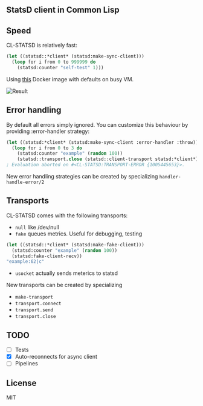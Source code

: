 ## StatsD client in Common Lisp

## Speed
CL-STATSD is relatively fast:

```lisp
(let ((statsd::*client* (statsd:make-sync-client)))
  (loop for i from 0 to 999999 do
    (statsd:counter "self-test" 1)))
```

Using [this](https://github.com/hopsoft/docker-graphite-statsd) Docker image with defaults
on busy VM.

![Result](http://i.imgur.com/mrBf35w.png)

## Error handling
By default all errors simply ignored. You can customize this behaviour 
by providing :error-handler strategy:
```lisp
(let ((statsd:*client* (statsd:make-sync-client :error-handler :throw)))
  (loop for i from 0 to 3 do
    (statsd:counter "example" (random 100))
    (statsd::transport.close (statsd::client-transport statsd:*client*))))
; Evaluation aborted on #<CL-STATSD:TRANSPORT-ERROR {1005445653}>.
```
New error handling strategies can be created by specializing `handler-handle-error/2`

## Transports
CL-STATSD comes with the following transports:
- `null` like /dev/null
- `fake` queues metrics. Useful for debugging, testing
```lisp
(let ((statsd::*client* (statsd:make-fake-client)))
  (statsd:counter "example" (random 100))
  (statsd:fake-client-recv))
"example:62|c"
```
- `usocket` actually sends meterics to statsd

New transports can be created by specializing
- `make-transport`
- `transport.connect`
- `transport.send`
- `transport.close`


## TODO

- [ ] Tests
- [x] Auto-reconnects for async client
- [ ] Pipelines

## License
MIT
